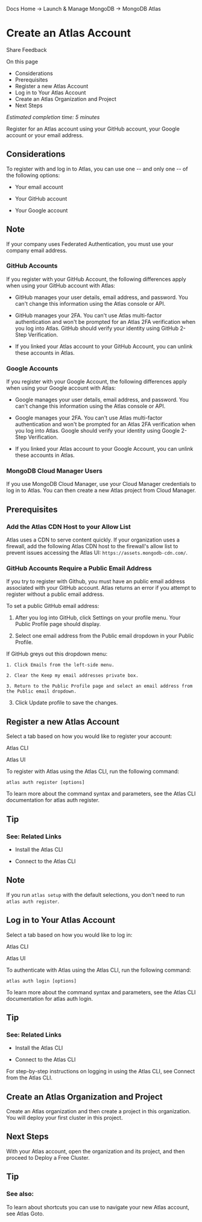 Docs Home → Launch & Manage MongoDB → MongoDB Atlas

# Create an Atlas Account

Share Feedback

On this page

  * Considerations
  * Prerequisites
  * Register a new Atlas Account
  * Log in to Your Atlas Account
  * Create an Atlas Organization and Project
  * Next Steps

 _Estimated completion time: 5 minutes_

Register for an Atlas account using your GitHub account, your Google account
or your email address.

## Considerations

To register with and log in to Atlas, you can use one -- and only one -- of
the following options:

  * Your email account

  * Your GitHub account

  * Your Google account

## Note

If your company uses Federated Authentication, you must use your company email
address.

### GitHub Accounts

If you register with your GitHub Account, the following differences apply when
using your GitHub account with Atlas:

  * GitHub manages your user details, email address, and password. You can't change this information using the Atlas console or API.

  * GitHub manages your 2FA. You can't use Atlas multi-factor authentication and won't be prompted for an Atlas 2FA verification when you log into Atlas. GitHub should verify your identity using GitHub 2-Step Verification.

  * If you linked your Atlas account to your GitHub Account, you can unlink these accounts in Atlas.

### Google Accounts

If you register with your Google Account, the following differences apply when
using your Google account with Atlas:

  * Google manages your user details, email address, and password. You can't change this information using the Atlas console or API.

  * Google manages your 2FA. You can't use Atlas multi-factor authentication and won't be prompted for an Atlas 2FA verification when you log into Atlas. Google should verify your identity using Google 2-Step Verification.

  * If you linked your Atlas account to your Google Account, you can unlink these accounts in Atlas.

### MongoDB Cloud Manager Users

If you use MongoDB Cloud Manager, use your Cloud Manager credentials to log in
to Atlas. You can then create a new Atlas project from Cloud Manager.

## Prerequisites

### Add the Atlas CDN Host to your Allow List

Atlas uses a CDN to serve content quickly. If your organization uses a
firewall, add the following Atlas CDN host to the firewall's allow list to
prevent issues accessing the Atlas UI: `https://assets.mongodb-cdn.com/`.

### GitHub Accounts Require a Public Email Address

If you try to register with Github, you must have an public email address
associated with your GitHub account. Atlas returns an error if you attempt to
register without a public email address.

To set a public GitHub email address:

  1. After you log into GitHub, click Settings on your profile menu. Your Public Profile page should display.

  2. Select one email address from the Public email dropdown in your Public Profile.

If GitHub greys out this dropdown menu:

    1. Click Emails from the left-side menu.

    2. Clear the Keep my email addresses private box.

    3. Return to the Public Profile page and select an email address from the Public email dropdown.

  3. Click Update profile to save the changes.

## Register a new Atlas Account

Select a tab based on how you would like to register your account:

Atlas CLI

Atlas UI

To register with Atlas using the Atlas CLI, run the following command:

    
    
    atlas auth register [options]  
      
  
To learn more about the command syntax and parameters, see the Atlas CLI
documentation for atlas auth register.

## Tip

### See: Related Links

  * Install the Atlas CLI

  * Connect to the Atlas CLI

## Note

If you run `atlas setup` with the default selections, you don't need to run
`atlas auth register`.

## Log in to Your Atlas Account

Select a tab based on how you would like to log in:

Atlas CLI

Atlas UI

To authenticate with Atlas using the Atlas CLI, run the following command:

    
    
    atlas auth login [options]  
      
  
To learn more about the command syntax and parameters, see the Atlas CLI
documentation for atlas auth login.

## Tip

### See: Related Links

  * Install the Atlas CLI

  * Connect to the Atlas CLI

For step-by-step instructions on logging in using the Atlas CLI, see Connect
from the Atlas CLI.

## Create an Atlas Organization and Project

Create an Atlas organization and then create a project in this organization.
You will deploy your first cluster in this project.

## Next Steps

With your Atlas account, open the organization and its project, and then
proceed to Deploy a Free Cluster.

## Tip

### See also:

To learn about shortcuts you can use to navigate your new Atlas account, see
Atlas Goto.

